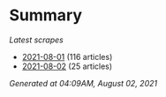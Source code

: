 # Summary
*Latest scrapes*
* [2021-08-01](https://github.com/nuuuwan/news_lk/blob/data/news_lk.2021-08-01.json) (116 articles)
* [2021-08-02](https://github.com/nuuuwan/news_lk/blob/data/news_lk.2021-08-02.json) (25 articles)

*Generated at 04:09AM, August 02, 2021*